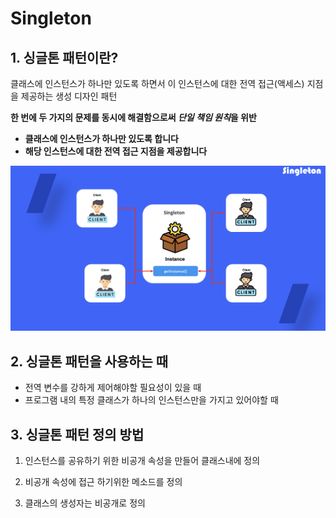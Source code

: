 # Singleton

## 1. 싱글톤  패턴이란?

클래스에 인스턴스가 하나만 있도록 하면서 이 인스턴스에 대한 전역 접근(액세스) 지점을 제공하는 생성 디자인 패턴

**한 번에 두 가지의 문제를 동시에 해결함으로써 *단일 책임 원칙*을 위반**

- **클래스에 인스턴스가 하나만 있도록 합니다**
- **해당 인스턴스에 대한 전역 접근 지점을 제공합니다**

![Untitled](singleton/Untitled.png)

## 2. 싱글톤 패턴을 사용하는 때

- 전역 변수를 강하게 제어해야할 필요성이 있을 때
- 프로그램 내의 특정 클래스가 하나의 인스턴스만을 가지고 있어야할 때

## 3. 싱글톤 패턴 정의 방법

1) 인스턴스를 공유하기 위한 비공개 속성을 만들어 클래스내에 정의

2) 비공개 속성에 접근 하기위한 메소드를 정의

3) 클래스의 생성자는 비공개로 정의